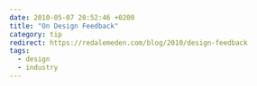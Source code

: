 ```yaml
---
date: 2010-05-07 20:52:46 +0200
title: "On Design Feedback"
category: tip
redirect: https://redalemeden.com/blog/2010/design-feedback
tags:
  - design
  - industry
---
```

